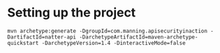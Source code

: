 # Setting up the project #

```shell
mvn archetype:generate -DgroupId=com.manning.apisecurityinaction -DartifactId=natter-api -DarchetypeArtifactId=maven-archetype-quickstart -DarchetypeVersion=1.4 -DinteractiveMode=false
```

